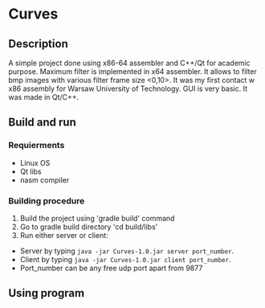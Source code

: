 # Curves

## Description
A simple project done using x86-64 assembler and C++/Qt for academic purpose.
Maximum filter is implemented in x64 assembler. It allows to filter bmp images with various filter frame size <0,10>. It was my first contact w x86 assembly for Warsaw University of Technology.
GUI is very basic. It was made in Qt/C++.


## Build and run
### Requierments 
* Linux OS
* Qt libs
* nasm compiler

### Building procedure
1. Build the project using 'gradle build' command
2. Go to gradle build directory 'cd build/libs'
3. Run either server or client: 
* Server by typing `java -jar Curves-1.0.jar server port_number`.
* Client by typing `java -jar Curves-1.0.jar client port_number`.
* Port_number can be any free udp port apart from 9877

## Using program





